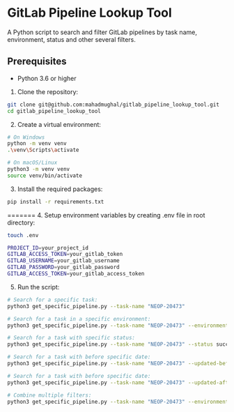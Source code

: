 # GitLab Pipeline Lookup Tool

A Python script to search and filter GitLab pipelines by task name, environment, status and other several filters.

## Prerequisites

- Python 3.6 or higher

1. Clone the repository:

```bash
git clone git@github.com:mahadmughal/gitlab_pipeline_lookup_tool.git
cd gitlab_pipeline_lookup_tool
```

2. Create a virtual environment:

```bash
# On Windows
python -m venv venv
.\venv\Scripts\activate

# On macOS/Linux
python3 -m venv venv
source venv/bin/activate
```

3. Install the required packages:

```bash
pip install -r requirements.txt
```

=======
4. Setup environment variables by creating .env file in root directory:
```bash
touch .env
```
```bash
PROJECT_ID=your_project_id
GITLAB_ACCESS_TOKEN=your_gitlab_token
GITLAB_USERNAME=your_gitlab_username
GITLAB_PASSWORD=your_gitlab_password
GITLAB_ACCESS_TOKEN=your_gitlab_access_token
```

5. Run the script:

```bash
# Search for a specific task:
python3 get_specific_pipeline.py --task-name "NEOP-20473"

# Search for a task in a specific environment:
python3 get_specific_pipeline.py --task-name "NEOP-20473" --environment production

# Search for a task with specific status:
python3 get_specific_pipeline.py --task-name "NEOP-20473" --status success

# Search for a task with before specific date:
python3 get_specific_pipeline.py --task-name "NEOP-20473" --updated-before 2025-02-13

# Search for a task with before specific date:
python3 get_specific_pipeline.py --task-name "NEOP-20473" --updated-after 2025-02-13

# Combine multiple filters:
python3 get_specific_pipeline.py --task-name "NEOP-20473" --environment uat --status failed --updated-before 2025-02-13 --updated-after 2025-02-13
```
